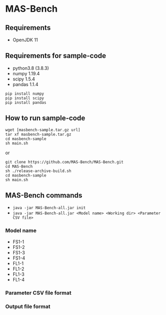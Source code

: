 # MAS-Bench

## Requirements
- OpenJDK 11

## Requirements for sample-code
- python3.8 (3.8.3)
- numpy 1.19.4
- scipy 1.5.4
- pandas 1.1.4

```
pip install numpy
pip install scipy
pip install pandas
```

## How to run sample-code
```
wget [masbench-sample.tar.gz url]
tar xf masbench-sample.tar.gz
cd masbench-sample
sh main.sh
```
or
```
git clone https://github.com/MAS-Bench/MAS-Bench.git
cd MAS-Bench
sh ./release-archive-build.sh
cd masbench-sample
sh main.sh
```

## MAS-Bench commands
- `java -jar MAS-Bench-all.jar init`
- `java -jar MAS-Bench-all.jar <Model name> <Working dir> <Parameter CSV file>`

### Model name
- FS1-1
- FS1-2
- FS1-3
- FS1-4
- FL1-1
- FL1-2
- FL1-3
- FL1-4

### Parameter CSV file format

### Output file format

